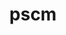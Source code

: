 ---
layout: home

title: pscm
titleTemplate: a scheme language implementation

hero:
name: PikachuHy's Scheme
text: a scheme language implementation
actions:

- theme: brand
  text: Get Started
  link: /cn/intro
- theme: alt
  text: View on GitHub
  link: https://github.com/PikachuHy/pscm

features:

- title: Direct
  details: Eval the AST directly
- title: Register Machine
  details: Eval the Scheme Code by Register Machine
- title: Continuation
  details: Simple implementation with Register Machine

---